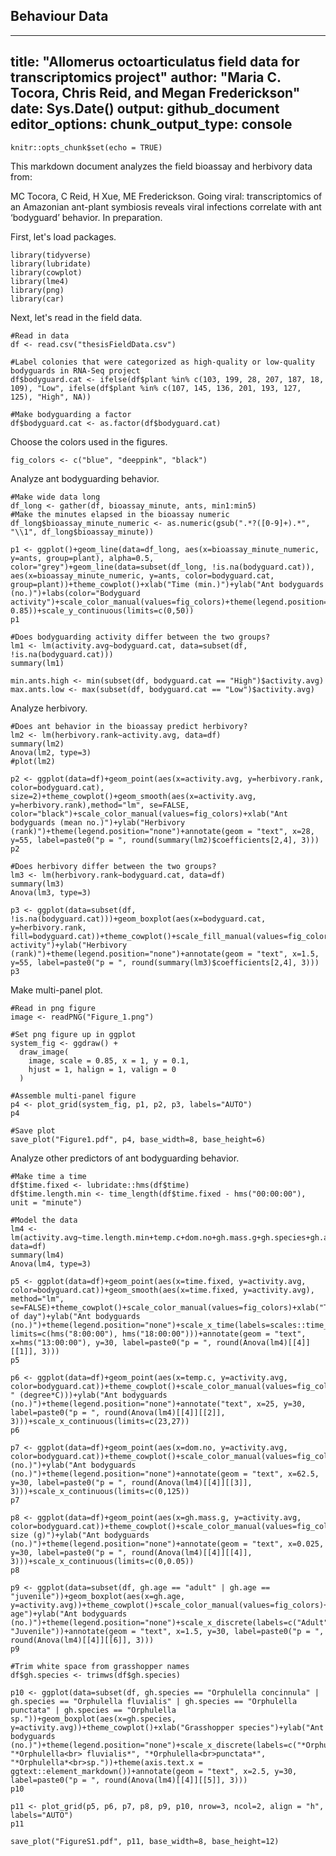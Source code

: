 ## Behaviour Data
---
title: "Allomerus octoarticulatus field data for transcriptomics project"
author: "Maria C. Tocora, Chris Reid, and Megan Frederickson"
date: Sys.Date()
output: github_document
editor_options: 
  chunk_output_type: console
---

```{r setup, include=FALSE}
knitr::opts_chunk$set(echo = TRUE)
```

This markdown document analyzes the field bioassay and herbivory data from:

MC Tocora, C Reid, H Xue, ME Frederickson. Going viral: transcriptomics of an Amazonian ant-plant symbiosis reveals viral infections correlate with ant ‘bodyguard’ behavior. In preparation.

First, let's load packages. 

```{r load packages, warning=FALSE, message=FALSE}
library(tidyverse)
library(lubridate)
library(cowplot)
library(lme4)
library(png)
library(car)
```

Next, let's read in the field data.

```{r load and clean data, warning=FALSE, message=FALSE}
#Read in data
df <- read.csv("thesisFieldData.csv")

#Label colonies that were categorized as high-quality or low-quality bodyguards in RNA-Seq project
df$bodyguard.cat <- ifelse(df$plant %in% c(103, 199, 28, 207, 187, 18, 109), "Low", ifelse(df$plant %in% c(107, 145, 136, 201, 193, 127, 125), "High", NA))

#Make bodyguarding a factor
df$bodyguard.cat <- as.factor(df$bodyguard.cat)
```

Choose the colors used in the figures. 

```{r set figure colors, warning=FALSE, message=FALSE}
fig_colors <- c("blue", "deeppink", "black")
```

Analyze ant bodyguarding behavior. 

```{r ant bodyguard behavior, warning=FALSE, message=FALSE}
#Make wide data long
df_long <- gather(df, bioassay_minute, ants, min1:min5)
#Make the minutes elapsed in the bioassay numeric
df_long$bioassay_minute_numeric <- as.numeric(gsub(".*?([0-9]+).*", "\\1", df_long$bioassay_minute))

p1 <- ggplot()+geom_line(data=df_long, aes(x=bioassay_minute_numeric, y=ants, group=plant), alpha=0.5, color="grey")+geom_line(data=subset(df_long, !is.na(bodyguard.cat)), aes(x=bioassay_minute_numeric, y=ants, color=bodyguard.cat, group=plant))+theme_cowplot()+xlab("Time (min.)")+ylab("Ant bodyguards (no.)")+labs(color="Bodyguard activity")+scale_color_manual(values=fig_colors)+theme(legend.position=c(0.1, 0.85))+scale_y_continuous(limits=c(0,50))
p1

#Does bodyguarding activity differ between the two groups? 
lm1 <- lm(activity.avg~bodyguard.cat, data=subset(df, !is.na(bodyguard.cat)))
summary(lm1)

min.ants.high <- min(subset(df, bodyguard.cat == "High")$activity.avg)
max.ants.low <- max(subset(df, bodyguard.cat == "Low")$activity.avg)

```
Analyze herbivory.

```{r herbivory, warning=FALSE, message=FALSE}
#Does ant behavior in the bioassay predict herbivory? 
lm2 <- lm(herbivory.rank~activity.avg, data=df)
summary(lm2)
Anova(lm2, type=3)
#plot(lm2)

p2 <- ggplot(data=df)+geom_point(aes(x=activity.avg, y=herbivory.rank, color=bodyguard.cat), size=2)+theme_cowplot()+geom_smooth(aes(x=activity.avg, y=herbivory.rank),method="lm", se=FALSE, color="black")+scale_color_manual(values=fig_colors)+xlab("Ant bodyguards (mean no.)")+ylab("Herbivory (rank)")+theme(legend.position="none")+annotate(geom = "text", x=28, y=55, label=paste0("p = ", round(summary(lm2)$coefficients[2,4], 3)))
p2

#Does herbivory differ between the two groups? 
lm3 <- lm(herbivory.rank~bodyguard.cat, data=df)
summary(lm3)
Anova(lm3, type=3)

p3 <- ggplot(data=subset(df, !is.na(bodyguard.cat)))+geom_boxplot(aes(x=bodyguard.cat, y=herbivory.rank, fill=bodyguard.cat))+theme_cowplot()+scale_fill_manual(values=fig_colors)+xlab("Bodyguard activity")+ylab("Herbivory (rank)")+theme(legend.position="none")+annotate(geom = "text", x=1.5, y=55, label=paste0("p = ", round(summary(lm3)$coefficients[2,4], 3)))
p3
```

Make multi-panel plot. 

```{r multipanel plot, warning=FALSE, message=FALSE}
#Read in png figure
image <- readPNG("Figure_1.png")

#Set png figure up in ggplot
system_fig <- ggdraw() +
  draw_image(
    image, scale = 0.85, x = 1, y = 0.1,
    hjust = 1, halign = 1, valign = 0
  )  

#Assemble multi-panel figure
p4 <- plot_grid(system_fig, p1, p2, p3, labels="AUTO")
p4

#Save plot
save_plot("Figure1.pdf", p4, base_width=8, base_height=6)
```

Analyze other predictors of ant bodyguarding behavior.

```{r other predictors, warning=FALSE, message=FALSE}
#Make time a time 
df$time.fixed <- lubridate::hms(df$time)
df$time.length.min <- time_length(df$time.fixed - hms("00:00:00"), unit = "minute")

#Model the data
lm4 <- lm(activity.avg~time.length.min+temp.c+dom.no+gh.mass.g+gh.species+gh.age, data=df)
summary(lm4)
Anova(lm4, type=3)

p5 <- ggplot(data=df)+geom_point(aes(x=time.fixed, y=activity.avg, color=bodyguard.cat))+geom_smooth(aes(x=time.fixed, y=activity.avg), method="lm", se=FALSE)+theme_cowplot()+scale_color_manual(values=fig_colors)+xlab("Time of day")+ylab("Ant bodyguards (no.)")+theme(legend.position="none")+scale_x_time(labels=scales::time_format("%H:%M"), limits=c(hms("8:00:00"), hms("18:00:00")))+annotate(geom = "text", x=hms("13:00:00"), y=30, label=paste0("p = ", round(Anova(lm4)[[4]][[1]], 3)))
p5

p6 <- ggplot(data=df)+geom_point(aes(x=temp.c, y=activity.avg, color=bodyguard.cat))+theme_cowplot()+scale_color_manual(values=fig_colors)+xlab(expression("Temperature " (degree*C)))+ylab("Ant bodyguards (no.)")+theme(legend.position="none")+annotate("text", x=25, y=30, label=paste0("p = ", round(Anova(lm4)[[4]][[2]], 3)))+scale_x_continuous(limits=c(23,27))
p6

p7 <- ggplot(data=df)+geom_point(aes(x=dom.no, y=activity.avg, color=bodyguard.cat))+theme_cowplot()+scale_color_manual(values=fig_colors)+xlab("Domatia (no.)")+ylab("Ant bodyguards (no.)")+theme(legend.position="none")+annotate(geom = "text", x=62.5, y=30, label=paste0("p = ", round(Anova(lm4)[[4]][[3]], 3)))+scale_x_continuous(limits=c(0,125))
p7

p8 <- ggplot(data=df)+geom_point(aes(x=gh.mass.g, y=activity.avg, color=bodyguard.cat))+theme_cowplot()+scale_color_manual(values=fig_colors)+xlab("Grasshopper size (g)")+ylab("Ant bodyguards (no.)")+theme(legend.position="none")+annotate(geom = "text", x=0.025, y=30, label=paste0("p = ", round(Anova(lm4)[[4]][[4]], 3)))+scale_x_continuous(limits=c(0,0.05))
p8

p9 <- ggplot(data=subset(df, gh.age == "adult" | gh.age == "juvenile"))+geom_boxplot(aes(x=gh.age, y=activity.avg))+theme_cowplot()+scale_color_manual(values=fig_colors)+xlab("Grasshopper age")+ylab("Ant bodyguards (no.)")+theme(legend.position="none")+scale_x_discrete(labels=c("Adult", "Juvenile"))+annotate(geom = "text", x=1.5, y=30, label=paste0("p = ", round(Anova(lm4)[[4]][[6]], 3)))
p9

#Trim white space from grasshopper names
df$gh.species <- trimws(df$gh.species)

p10 <- ggplot(data=subset(df, gh.species == "Orphulella concinnula" | gh.species == "Orphulella fluvialis" | gh.species == "Orphulella punctata" | gh.species == "Orphulella sp."))+geom_boxplot(aes(x=gh.species, y=activity.avg))+theme_cowplot()+xlab("Grasshopper species")+ylab("Ant bodyguards (no.)")+theme(legend.position="none")+scale_x_discrete(labels=c("*Orphulella<br>concinnula*", "*Orphulella<br> fluvialis*", "*Orphulella<br>punctata*", "*Orphulella*<br>sp."))+theme(axis.text.x = ggtext::element_markdown())+annotate(geom = "text", x=2.5, y=30, label=paste0("p = ", round(Anova(lm4)[[4]][[5]], 3)))
p10

p11 <- plot_grid(p5, p6, p7, p8, p9, p10, nrow=3, ncol=2, align = "h", labels="AUTO")
p11

save_plot("FigureS1.pdf", p11, base_width=8, base_height=12)
```
